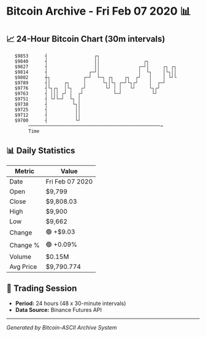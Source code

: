 # Bitcoin Archive - Fri Feb 07 2020 📊

## 📈 24-Hour Bitcoin Chart (30m intervals)

```
   $9853      ┤                 ┌┐                             
   $9840      ┤                 ││                ┌┐           
   $9827      ┤                 ││              ┌─┘│     ┌┐ ┌┐ 
   $9814      ┤               ┌─┘│              │  └┐    │└┐││ 
   $9802      ┼┐            ┌─┘  └─┐ ┌┐    ┌┐  ┌┘   │    │ └┘└ 
   $9789      ┤│     ┌┐     │      └┐│└┐ ┌─┘└┐┌┘    │  ┌─┘     
   $9776      ┤└┐┌┐  │└┐   ┌┘       └┘ │ │   └┘     └┐┌┘       
   $9763      ┤ │││ ┌┘ │  ┌┘           └─┘           └┘        
   $9751      ┤ └┘└─┘  └┐ │                                    
   $9738      ┤         └┐│                                    
   $9725      ┤          ││                                    
   $9712      ┤          ││                                    
   $9700      ┤          └┘                                    
        ────────────────────────────────────────────────→
        Time
```

## 📊 Daily Statistics

| Metric | Value |
|--------|-------|
| Date | Fri Feb 07 2020 |
| Open | $9,799 |
| Close | $9,808.03 |
| High | $9,900 |
| Low | $9,662 |
| Change | 🟢 +$9.03 |
| Change % | 🟢 +0.09% |
| Volume | $0.15M |
| Avg Price | $9,790.774 |

## 📅 Trading Session

- **Period:** 24 hours (48 x 30-minute intervals)
- **Data Source:** Binance Futures API

---
*Generated by Bitcoin-ASCII Archive System*
